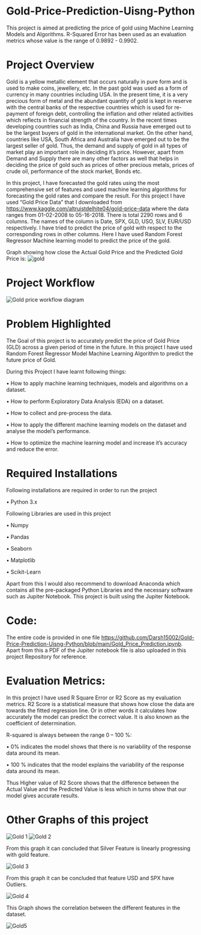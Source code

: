# Gold-Price-Prediction-Uisng-Python
This project is aimed at predicting the price of gold using Machine Learning Models and Algorithms. R-Squared Error has been used as an evaluation metrics whose value is the range of 0.9892 - 0.9902.
# Project Overview
Gold is a yellow metallic element that occurs naturally in pure form and is used to make coins, jewellery, etc.  In the past gold was used as a form of currency in many countries including USA. In the present time, it is a very precious form of metal and the abundant quantity of gold is kept in reserve with the central banks of the respective countries which is used for re-payment of foreign debt, controlling the inflation and other related activities which reflects in financial strength of the country. In the recent times developing countries such as India, China and Russia have emerged out to be the largest buyers of gold in the international market. On the other hand, countries like USA, South Africa and Australia have emerged out to be the largest seller of gold. Thus, the demand and supply of gold in all types of market play an important role in deciding it’s price. However, apart from Demand and Supply there are many other factors as well that helps in deciding the price of gold such as prices of other precious metals, prices of crude oil, performance of the stock market, Bonds etc.

In this project, I have forecasted the gold rates using the most comprehensive set of features and used machine learning algorithms for forecasting the gold rates and compare the result. For this project I have used “Gold Price Data” that I downloaded from https://www.kaggle.com/altruistdelhite04/gold-price-data where the data ranges from 01-02-2008 to 05-16-2018. There is total 2290 rows and 6 columns. The names of the column is Date, SPX, GLD, USO, SLV, EUR/USD respectively. I have tried to predict the price of gold with respect to the corresponding rows in other columns. Here I have used Random Forest Regressor Machine learning model to predict the price of the gold.

Graph showing how close the Actual Gold Price and the Predicted Gold Price is:
![gold](https://user-images.githubusercontent.com/74102049/160405073-9fac856f-f9c5-49e7-8e62-c08b068e96bb.jpg)
# Project Workflow
![Gold price workflow diagram](https://user-images.githubusercontent.com/74102049/160400436-1f5f1af2-84a8-40b4-a123-8cda15cc927d.jpeg)

# Problem Highlighted
The Goal of this project is to accurately predict the price of Gold Price (GLD) across a given period of time in the future. In this project I have used Random Forest Regressor Model Machine Learning Algorithm to predict the future price of Gold.

During this Project I have learnt following things:

  •	How to apply machine learning techniques, models and algorithms on a dataset.

  •	How to perform Exploratory Data Analysis (EDA) on a dataset.

  •	How to collect and pre-process the data.

  •	How to apply the different machine learning models on the dataset and analyse the model’s performance.

  •	How to optimize the machine learning model and increase it’s accuracy and reduce the error.
  
 # Required Installations  
Following installations are required in order to run the project

•	Python 3.x

Following Libraries are used in this project

•	Numpy

•	Pandas

•	Seaborn

•	Matplotlib

•	Scikit-Learn

Apart from this I would also recommend to download Anaconda which contains all the pre-packaged Python Libraries and the necessary software such as Jupiter Notebook. This project is built using the Jupiter Notebook.

# Code:
The entire code is provided in one file  https://github.com/Darsh15002/Gold-Price-Prediction-Uisng-Python/blob/main/Gold_Price_Prediction.ipynb.
Apart from this a PDF of the Jupiter notebook file is also uploaded in this project Repository for reference.

# Evaluation Metrics:
 In this project I have used R Square Error or R2 Score as my evaluation metrics. R2 Score is a statistical measure that shows how close the data are towards the fitted regression line. Or in other words it calculates how accurately the model can predict the correct value. It is also known as the coefficient of determination.
 
R-squared is always between the range 0 – 100 %:

•	0% indicates the model shows that there is no variability of the response data around its mean.

•	100 % indicates that the model explains the variability of the response data around its mean.

Thus Higher value of R2 Score shows that the difference between the Actual Value and the Predicted Value is less which in turns show that our model gives accurate results.

# Other Graphs of this project
![Gold 1](https://user-images.githubusercontent.com/74102049/160408443-5bfb9727-904c-497b-a6ed-527aaa6dd79a.jpg)
![Gold 2](https://user-images.githubusercontent.com/74102049/160408459-a4156f1f-e0e1-403b-9a8d-523cc6041ec4.jpg)

From this graph it can concluded that Silver Feature is linearly progressing with gold feature.

![Gold 3](https://user-images.githubusercontent.com/74102049/160408475-37dfab44-c74f-497c-8e89-c8a73c1317c5.jpg)

From this graph it can be concluded that feature USD and SPX have Outliers.

![Gold 4](https://user-images.githubusercontent.com/74102049/160408491-8bb99382-f7d0-4644-8e96-9f0119abd8f4.jpg)

This Graph shows the correlation between the different features in the dataset.

![Gold5](https://user-images.githubusercontent.com/74102049/160408540-8e551aec-8549-4fd6-a81c-1568d14a109e.jpg)
